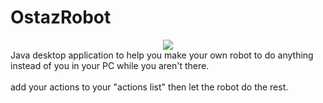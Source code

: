 # OstazRobot
<div align="center"><img src ="http://i.imgur.com/et0hdXm.jpg"></img><br/></div>
Java desktop application to help you make your own robot to do anything instead of you in your PC while you aren't there. 
<br/><br/>add your actions to your "actions list" then let the robot do the rest.
